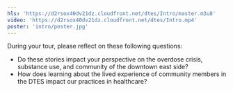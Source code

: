 ```yaml
---
hls: 'https://d2rsox40dv21dz.cloudfront.net/dtes/Intro/master.m3u8'
video: 'https://d2rsox40dv21dz.cloudfront.net/dtes/Intro.mp4'
poster: 'intro/poster.jpg'
---
```

<!-- Unused at the moment, check page component -->
During your tour, please reflect on these following questions:
- Do these stories impact your perspective on the overdose crisis, substance use, and community of the downtown east side?
- How does learning about the lived experience of community members in the DTES impact our practices in healthcare?